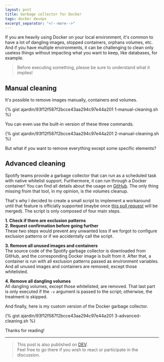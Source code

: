```yaml
---
layout: post
title: Garbage collector for Docker
tags: docker devops
excerpt_separator: "<!--more-->"
---
```


If you are heavily using Docker on your local environment, it's common to have a lot of dangling images, stopped
containers, orphans volumes, etc. And if you have multiple environments, it can be challenging to clean only useless
things without impacting what you want to keep, like databases, for example.

<!--more-->

> Before executing something, please be sure to understand what it implies!

Manual cleaning
---------------
It's possible to remove images manually, containers and volumes.

{% gist ajardin/93f12f587f2bcce43aa294c97e44a201 1-manual-cleaning.sh %}

You can even use the built-in version of these three commands.

{% gist ajardin/93f12f587f2bcce43aa294c97e44a201 2-manual-cleaning.sh %}

But what if you want to remove everything except some specific elements?

Advanced cleaning
-----------------
Spotify teams provide a garbage collector that can run as a scheduled task with native whitelist support. Furthermore,
it can run through a Docker container! You can find all details about the usage on [GitHub][1]. The only thing missing
from that tool, in my opinion, is the volumes cleanup.

That's why I decided to create a small script to implement a workaround until that feature is officially supported
(maybe once [this pull request][2] will be merged). The script is only composed of four main steps.

**1. Check if there are exclusion patterns**  
**2. Request confirmation before going further**  
These two steps would prevent any unwanted loss if we forgot to configure exclusion patterns or if we accidentally call
the script.

**3. Remove all unused images and containers**  
The source code of the Spotify garbage collector is downloaded from GitHub, and the corresponding Docker image is built
from it. After that, a container is run with all exclusion patterns passed as environment variables. And all unused
images and containers are removed, except those whitelisted.

**4. Remove all dangling volumes**  
All dangling volumes, except those whitelisted, are removed. That last part is only executed if the `-v` argument is
passed to the script; otherwise, the treatment is skipped.

And finally, here is my custom version of the Docker garbage collector.

{% gist ajardin/93f12f587f2bcce43aa294c97e44a201 3-advanced-cleaning.sh %}

Thanks for reading!

-------------------

> This post is also published on [DEV][3].  
> Feel free to go there if you wish to react or participate in the discussion.

<!-- Resources -->
[1]: https://github.com/spotify/docker-gc
[2]: https://github.com/spotify/docker-gc/pull/142
[3]: https://dev.to/ajardin/garbage-collector-for-docker-4n09
